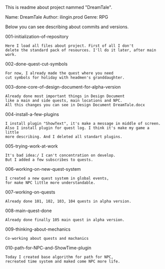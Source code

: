  This is readme about project nammed "DreamTale".

Name: DreamTale
Author: ilingin.prod
Genre: RPG

Below you can see describing about commits and versions.

001-initialization-of-repository

    Here I load all files about project. First of all I don't 
    delete the standard pack of resources. I'll do it later, after main work.

002-done-quest-cut-symbols

    For now, I already made the quest where you need 
    cut symbols for holiday with headmen's granddaughter.

003-done-core-of-design-document-for-alpha-version

    Already done most important things in Design Document 
    like a main and side quests, main locations and NPC. 
    All this changes you can see in Design Document DreamTale.docx

004-install-a-few-plugins

    I install plugin "ShowText", it's make a message in middle of screen.
    Also I install plugin for quest log. I think it's make my game a little
    more describing. And I deleted all standart plugins.

005-trying-work-at-work

    It's bad idea:/ I can't concentration on develop. 
    But I added a few subscribes to quests.

006-working-on-new-quest-system

    I created a new quest system in global events, 
    for make NPC little more understandable.

007-working-on-quests

    Already done 101, 102, 103, 104 quests in alpha version.

008-main-quest-done

    Already done finally 105 main quest in alpha version.

009-thinking-about-mechanics

    Co-working about quests and machanics

010-path-for-NPC-and-ShowTime-plugin

    Today I created base algorithm for path for NPC,
    recreated time system and maked come NPC more life.